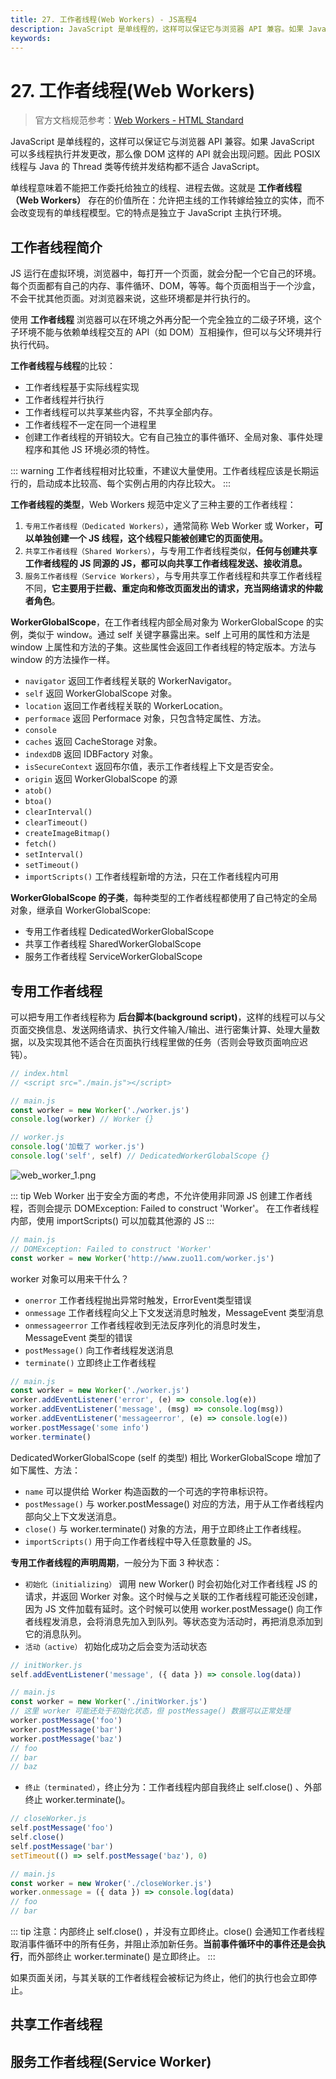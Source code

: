 ```yaml
---
title: 27. 工作者线程(Web Workers) - JS高程4
description: JavaScript 是单线程的，这样可以保证它与浏览器 API 兼容。如果 JavaScript 可以多线程执行并发更改，那么像 DOM 这样的 API 就会出现问题。单线程意味着不能把工作委托给独立的线程、进程去做。这就是 工作者线程 存在的价值所在：允许把主线的工作转嫁给独立的实体，而不会改变现有的单线程模型。它的特点是独立于 JavaScript 主执行环境。
keywords: 
---
```


# 27. 工作者线程(Web Workers)

> 官方文档规范参考：[Web Workers - HTML Standard](https://html.spec.whatwg.org/multipage/workers.html)

JavaScript 是单线程的，这样可以保证它与浏览器 API 兼容。如果 JavaScript 可以多线程执行并发更改，那么像 DOM 这样的 API 就会出现问题。因此 POSIX 线程与 Java 的 Thread 类等传统并发结构都不适合 JavaScript。

单线程意味着不能把工作委托给独立的线程、进程去做。这就是 **工作者线程（Web Workers）** 存在的价值所在：允许把主线的工作转嫁给独立的实体，而不会改变现有的单线程模型。它的特点是独立于 JavaScript 主执行环境。

## 工作者线程简介
JS 运行在虚拟环境，浏览器中，每打开一个页面，就会分配一个它自己的环境。每个页面都有自己的内存、事件循环、DOM，等等。每个页面相当于一个沙盒，不会干扰其他页面。对浏览器来说，这些环境都是并行执行的。

使用 **工作者线程** 浏览器可以在环境之外再分配一个完全独立的二级子环境，这个子环境不能与依赖单线程交互的 API（如 DOM）互相操作，但可以与父环境并行执行代码。

**工作者线程与线程**的比较：
- 工作者线程基于实际线程实现
- 工作者线程并行执行
- 工作者线程可以共享某些内容，不共享全部内存。
- 工作者线程不一定在同一个进程里
- 创建工作者线程的开销较大。它有自己独立的事件循环、全局对象、事件处理程序和其他 JS 环境必须的特性。

::: warning
工作者线程相对比较重，不建议大量使用。工作者线程应该是长期运行的，启动成本比较高、每个实例占用的内存比较大。
:::

**工作者线程的类型**，Web Workers 规范中定义了三种主要的工作者线程：
1. `专用工作者线程（Dedicated Workers）`，通常简称 Web Worker 或 Worker，**可以单独创建一个 JS 线程，这个线程只能被创建它的页面使用。**
2. `共享工作者线程（Shared Workers）`，与专用工作者线程类似，**任何与创建共享工作者线程的 JS 同源的 JS，都可以向共享工作者线程发送、接收消息。**
3. `服务工作者线程（Service Workers）`，与专用共享工作者线程和共享工作者线程不同，**它主要用于拦截、重定向和修改页面发出的请求，充当网络请求的仲裁者角色**。

**WorkerGlobalScope**，在工作者线程内部全局对象为 WorkerGlobalScope  的实例，类似于 window。通过 self 关键字暴露出来。self 上可用的属性和方法是 window 上属性和方法的子集。这些属性会返回工作者线程的特定版本。方法与 window 的方法操作一样。

- `navigator` 返回工作者线程关联的 WorkerNavigator。
- `self` 返回 WorkerGlobalScope 对象。
- `location` 返回工作者线程关联的 WorkerLocation。
- `performace` 返回 Performace 对象，只包含特定属性、方法。
- `console` 
- `caches` 返回 CacheStorage 对象。
- `indexdDB` 返回 IDBFactory 对象。
- `isSecureContext` 返回布尔值，表示工作者线程上下文是否安全。
- `origin` 返回 WorkerGlobalScope 的源
- `atob()`
- `btoa()`
- `clearInterval()`
- `clearTimeout()`
- `createImageBitmap()`
- `fetch()`
- `setInterval()`
- `setTimeout()`
- `importScripts()` 工作者线程新增的方法，只在工作者线程内可用

**WorkerGlobalScope 的子类**，每种类型的工作者线程都使用了自己特定的全局对象，继承自 WorkerGlobalScope:
- 专用工作者线程 DedicatedWorkerGlobalScope
- 共享工作者线程 SharedWorkerGlobalScope
- 服务工作者线程 ServiceWorkerGlobalScope

## 专用工作者线程
可以把专用工作者线程称为 **后台脚本(background script)**，这样的线程可以与父页面交换信息、发送网络请求、执行文件输入/输出、进行密集计算、处理大量数据，以及实现其他不适合在页面执行线程里做的任务（否则会导致页面响应迟钝）。

```js
// index.html
// <script src="./main.js"></script>

// main.js
const worker = new Worker('./worker.js')
console.log(worker) // Worker {}

// worker.js
console.log('加载了 worker.js')
console.log('self', self) // DedicatedWorkerGlobalScope {}
```

![web_worker_1.png](/images/js/web_worker_1.png)

::: tip
Web Worker 出于安全方面的考虑，不允许使用非同源 JS 创建工作者线程，否则会提示 DOMException: Failed to construct 'Worker'。
在工作者线程内部，使用 importScripts() 可以加载其他源的 JS
:::

```js
// main.js
// DOMException: Failed to construct 'Worker'
const worker = new Worker('http://www.zuo11.com/worker.js')
```

worker 对象可以用来干什么？
- `onerror` 工作者线程抛出异常时触发，ErrorEvent类型错误
- `onmessage` 工作者线程向父上下文发送消息时触发，MessageEvent 类型消息
- `onmessageerror` 工作者线程收到无法反序列化的消息时发生，MessageEvent 类型的错误
- `postMessage()` 向工作者线程发送消息
- `terminate()` 立即终止工作者线程
```js
// main.js
const worker = new Worker('./worker.js')
worker.addEventListener('error', (e) => console.log(e))
worker.addEventListener('message', (msg) => console.log(msg))
worker.addEventListener('messageerror', (e) => console.log(e))
worker.postMessage('some info')
worker.terminate()
```

DedicatedWorkerGlobalScope (self 的类型) 相比 WorkerGlobalScope 增加了如下属性、方法：
- `name` 可以提供给 Worker 构造函数的一个可选的字符串标识符。
- `postMessage()` 与 worker.postMessage() 对应的方法，用于从工作者线程内部向父上下文发送消息。
- `close()` 与 worker.terminate() 对象的方法，用于立即终止工作者线程。
- `importScripts()` 用于向工作者线程中导入任意数量的 JS。

**专用工作者线程的声明周期**，一般分为下面 3 种状态：
- `初始化（initializing）` 调用 new Worker() 时会初始化对工作者线程 JS 的请求，并返回 Worker 对象。这个时候与之关联的工作者线程可能还没创建，因为 JS 文件加载有延时。这个时候可以使用 worker.postMessage() 向工作者线程发消息，会将消息先加入到队列。等状态变为活动时，再把消息添加到它的消息队列。
- `活动（active）` 初始化成功之后会变为活动状态
```js
// initWorker.js
self.addEventListener('message', ({ data }) => console.log(data))

// main.js
const worker = new Worker('./initWorker.js')
// 这里 worker 可能还处于初始化状态，但 postMessage() 数据可以正常处理
worker.postMessage('foo')
worker.postMessage('bar')
worker.postMessage('baz')
// foo
// bar
// baz
```
- `终止（terminated）`，终止分为：工作者线程内部自我终止 self.close() 、外部终止 worker.terminate()。

```js
// closeWorker.js
self.postMessage('foo')
self.close()
self.postMessage('bar')
setTimeout(() => self.postMessage('baz'), 0)

// main.js 
const worker = new Wroker('./closeWorker.js')
worker.onmessage = ({ data }) => console.log(data)
// foo
// bar
```

::: tip
注意：内部终止 self.close() ，并没有立即终止。close() 会通知工作者线程取消事件循环中的所有任务，并阻止添加新任务。**当前事件循环中的事件还是会执行**，而外部终止 worker.terminate() 是立即终止。
:::

如果页面关闭，与其关联的工作者线程会被标记为终止，他们的执行也会立即停止。

## 共享工作者线程
## 服务工作者线程(Service Worker)



